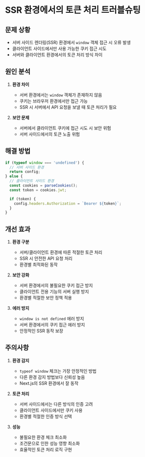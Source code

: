 # SSR 환경에서의 토큰 처리 트러블슈팅

## 문제 상황

- 서버 사이드 렌더링(SSR) 환경에서 `window` 객체 접근 시 오류 발생
- 클라이언트 사이드에서만 사용 가능한 쿠키 접근 시도
- 서버와 클라이언트 환경에서의 토큰 처리 방식 차이

## 원인 분석

1. **환경 차이**

   - 서버 환경에서는 `window` 객체가 존재하지 않음
   - 쿠키는 브라우저 환경에서만 접근 가능
   - SSR 시 서버에서 API 요청을 보낼 때 토큰 처리가 필요

2. **보안 문제**
   - 서버에서 클라이언트 쿠키에 접근 시도 시 보안 위험
   - 서버 사이드에서의 토큰 노출 위험

## 해결 방법

```typescript
if (typeof window === 'undefined') {
  // 서버 사이드 환경
  return config;
} else {
  // 클라이언트 사이드 환경
  const cookies = parseCookies();
  const token = cookies.jwt;

  if (token) {
    config.headers.Authorization = `Bearer ${token}`;
  }
}
```

## 개선 효과

1. **환경 구분**

   - 서버/클라이언트 환경에 따른 적절한 토큰 처리
   - SSR 시 안전한 API 요청 처리
   - 환경별 최적화된 동작

2. **보안 강화**

   - 서버 환경에서의 불필요한 쿠키 접근 방지
   - 클라이언트 전용 기능의 서버 실행 방지
   - 환경별 적절한 보안 정책 적용

3. **에러 방지**
   - `window is not defined` 에러 방지
   - 서버 환경에서의 쿠키 접근 에러 방지
   - 안정적인 SSR 동작 보장

## 주의사항

1. **환경 감지**

   - `typeof window` 체크는 가장 안정적인 방법
   - 다른 환경 감지 방법보다 신뢰성 높음
   - Next.js의 SSR 환경에서 잘 동작

2. **토큰 처리**

   - 서버 사이드에서는 다른 방식의 인증 고려
   - 클라이언트 사이드에서만 쿠키 사용
   - 환경별 적절한 인증 방식 선택

3. **성능**
   - 불필요한 환경 체크 최소화
   - 조건문으로 인한 성능 영향 최소화
   - 효율적인 토큰 처리 로직 구현
